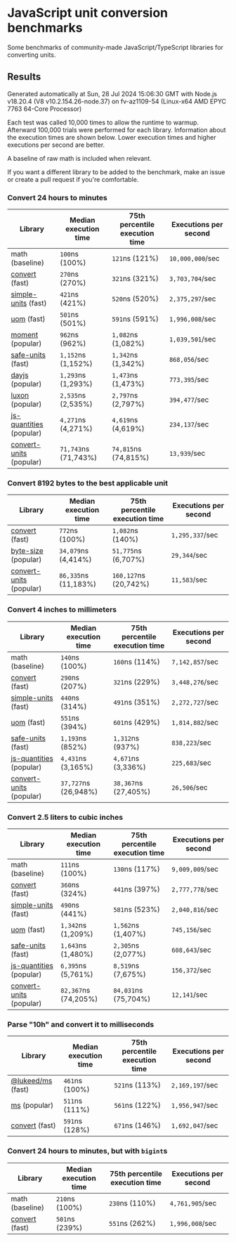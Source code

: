# JavaScript unit conversion benchmarks

Some benchmarks of community-made JavaScript/TypeScript libraries for converting units.

## Results

<!-- beginblock(results) -->

Generated automatically at Sun, 28 Jul 2024 15:06:30 GMT with Node.js v18.20.4 (V8 v10.2.154.26-node.37) on fv-az1109-54 (Linux-x64 AMD EPYC 7763 64-Core Processor)

Each test was called 10,000 times to allow the runtime to warmup.
Afterward 100,000 trials were performed for each library.
Information about the execution times are shown below.
Lower execution times and higher executions per second are better.

A baseline of raw math is included when relevant.

If you want a different library to be added to the benchmark, make an issue or create a pull request if you're comfortable.

### Convert 24 hours to minutes

| Library                                                            | Median execution time | 75th percentile execution time | Executions per second |
| ------------------------------------------------------------------ | --------------------- | ------------------------------ | --------------------- |
| math (baseline)                                                    | `100`ns (100%)        | `121`ns (121%)                 | `10,000,000`/sec      |
| [convert](https://npmjs.com/package/convert) (fast)                | `270`ns (270%)        | `321`ns (321%)                 | `3,703,704`/sec       |
| [simple-units](https://npmjs.com/package/simple-units) (fast)      | `421`ns (421%)        | `520`ns (520%)                 | `2,375,297`/sec       |
| [uom](https://npmjs.com/package/uom) (fast)                        | `501`ns (501%)        | `591`ns (591%)                 | `1,996,008`/sec       |
| [moment](https://npmjs.com/package/moment) (popular)               | `962`ns (962%)        | `1,082`ns (1,082%)             | `1,039,501`/sec       |
| [safe-units](https://npmjs.com/package/safe-units) (fast)          | `1,152`ns (1,152%)    | `1,342`ns (1,342%)             | `868,056`/sec         |
| [dayjs](https://npmjs.com/package/dayjs) (popular)                 | `1,293`ns (1,293%)    | `1,473`ns (1,473%)             | `773,395`/sec         |
| [luxon](https://npmjs.com/package/luxon) (popular)                 | `2,535`ns (2,535%)    | `2,797`ns (2,797%)             | `394,477`/sec         |
| [js-quantities](https://npmjs.com/package/js-quantities) (popular) | `4,271`ns (4,271%)    | `4,619`ns (4,619%)             | `234,137`/sec         |
| [convert-units](https://npmjs.com/package/convert-units) (popular) | `71,743`ns (71,743%)  | `74,815`ns (74,815%)           | `13,939`/sec          |

### Convert 8192 bytes to the best applicable unit

| Library                                                            | Median execution time | 75th percentile execution time | Executions per second |
| ------------------------------------------------------------------ | --------------------- | ------------------------------ | --------------------- |
| [convert](https://npmjs.com/package/convert) (fast)                | `772`ns (100%)        | `1,082`ns (140%)               | `1,295,337`/sec       |
| [byte-size](https://npmjs.com/package/byte-size) (popular)         | `34,079`ns (4,414%)   | `51,775`ns (6,707%)            | `29,344`/sec          |
| [convert-units](https://npmjs.com/package/convert-units) (popular) | `86,335`ns (11,183%)  | `160,127`ns (20,742%)          | `11,583`/sec          |

### Convert 4 inches to millimeters

| Library                                                            | Median execution time | 75th percentile execution time | Executions per second |
| ------------------------------------------------------------------ | --------------------- | ------------------------------ | --------------------- |
| math (baseline)                                                    | `140`ns (100%)        | `160`ns (114%)                 | `7,142,857`/sec       |
| [convert](https://npmjs.com/package/convert) (fast)                | `290`ns (207%)        | `321`ns (229%)                 | `3,448,276`/sec       |
| [simple-units](https://npmjs.com/package/simple-units) (fast)      | `440`ns (314%)        | `491`ns (351%)                 | `2,272,727`/sec       |
| [uom](https://npmjs.com/package/uom) (fast)                        | `551`ns (394%)        | `601`ns (429%)                 | `1,814,882`/sec       |
| [safe-units](https://npmjs.com/package/safe-units) (fast)          | `1,193`ns (852%)      | `1,312`ns (937%)               | `838,223`/sec         |
| [js-quantities](https://npmjs.com/package/js-quantities) (popular) | `4,431`ns (3,165%)    | `4,671`ns (3,336%)             | `225,683`/sec         |
| [convert-units](https://npmjs.com/package/convert-units) (popular) | `37,727`ns (26,948%)  | `38,367`ns (27,405%)           | `26,506`/sec          |

### Convert 2.5 liters to cubic inches

| Library                                                            | Median execution time | 75th percentile execution time | Executions per second |
| ------------------------------------------------------------------ | --------------------- | ------------------------------ | --------------------- |
| math (baseline)                                                    | `111`ns (100%)        | `130`ns (117%)                 | `9,009,009`/sec       |
| [convert](https://npmjs.com/package/convert) (fast)                | `360`ns (324%)        | `441`ns (397%)                 | `2,777,778`/sec       |
| [simple-units](https://npmjs.com/package/simple-units) (fast)      | `490`ns (441%)        | `581`ns (523%)                 | `2,040,816`/sec       |
| [uom](https://npmjs.com/package/uom) (fast)                        | `1,342`ns (1,209%)    | `1,562`ns (1,407%)             | `745,156`/sec         |
| [safe-units](https://npmjs.com/package/safe-units) (fast)          | `1,643`ns (1,480%)    | `2,305`ns (2,077%)             | `608,643`/sec         |
| [js-quantities](https://npmjs.com/package/js-quantities) (popular) | `6,395`ns (5,761%)    | `8,519`ns (7,675%)             | `156,372`/sec         |
| [convert-units](https://npmjs.com/package/convert-units) (popular) | `82,367`ns (74,205%)  | `84,031`ns (75,704%)           | `12,141`/sec          |

### Parse "10h" and convert it to milliseconds

| Library                                                   | Median execution time | 75th percentile execution time | Executions per second |
| --------------------------------------------------------- | --------------------- | ------------------------------ | --------------------- |
| [@lukeed/ms](https://npmjs.com/package/@lukeed/ms) (fast) | `461`ns (100%)        | `521`ns (113%)                 | `2,169,197`/sec       |
| [ms](https://npmjs.com/package/ms) (popular)              | `511`ns (111%)        | `561`ns (122%)                 | `1,956,947`/sec       |
| [convert](https://npmjs.com/package/convert) (fast)       | `591`ns (128%)        | `671`ns (146%)                 | `1,692,047`/sec       |

### Convert 24 hours to minutes, but with `bigint`s

| Library                                             | Median execution time | 75th percentile execution time | Executions per second |
| --------------------------------------------------- | --------------------- | ------------------------------ | --------------------- |
| math (baseline)                                     | `210`ns (100%)        | `230`ns (110%)                 | `4,761,905`/sec       |
| [convert](https://npmjs.com/package/convert) (fast) | `501`ns (239%)        | `551`ns (262%)                 | `1,996,008`/sec       |

<!-- endblock(results) -->
